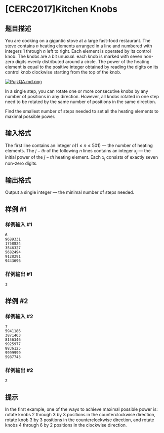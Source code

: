 # [CERC2017]Kitchen Knobs

## 题目描述

You are cooking on a gigantic stove at a large fast-food restaurant. The stove contains $n$ heating elements arranged in a line and numbered with integers $1$ through $n$ left to right. Each element is operated by its control knob. The knobs are a bit unusual: each knob is marked with seven non-zero digits evenly distributed around a circle. The power of the heating element is equal to the positive integer obtained by reading the digits on its control knob clockwise starting from the top of the knob.

[![PujzQA.md.png](https://s1.ax1x.com/2018/07/12/PujzQA.md.png)](https://imgchr.com/i/PujzQA)

In a single step, you can rotate one or more consecutive knobs by any number of positions in any direction. However, all knobs rotated in one step need to be rotated by the same number of positions in the same direction.

Find the smallest number of steps needed to set all the heating elements to maximal possible power.

## 输入格式

The first line contains an integer $n(1 \le n \le 501)$ — the number of heating elements. The $j-th$ of the following $n$ lines contains an integer $x_j$ — the initial power of the $j-th$ heating element. Each $x_j$ consists of exactly seven non-zero digits.


## 输出格式

Output a single integer — the minimal number of steps needed.

## 样例 #1

### 样例输入 #1
```
6
9689331
1758824
3546327
5682494
9128291
9443696
```

### 样例输出 #1

```
3
```

## 样例 #2

### 样例输入 #2
```
7
5941186
3871463
8156346
9925977
8836125
9999999
5987743
```

### 样例输出 #2

```
2
```

## 提示

In the first example, one of the ways to achieve maximal possible power is: rotate knobs $2$ through $3$ by $3$ positions in the counterclockwise direction, rotate knob $3$ by $3$ positions in the counterclockwise direction, and rotate knobs $4$ through $6$ by $2$ positions in the clockwise direction.

